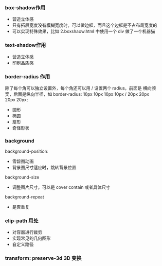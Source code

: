 ### box-shadow作用
- 营造立体感
- 只有拓展宽度没有模糊宽度时，可以做边框，而且这个边框是不占布局宽度的
- 可以实现特殊效果，比如 2.boxshaow.html 中使用一个 div 做了一个机器猫

### text-shadow作用
- 营造立体感
- 印刷品质感

### border-radius 作用
除了每个角可以独立设置外，每个角还可以用 / 设置两个 radius，前面是 横向颁奖，后面是纵向半径，如 border-radius: 10px 10px 10px 10px / 20px 20px 20px 20px;
- 圆形
- 椭圆
- 扇形
- 奇怪形状

### background

background-position: 
- 雪碧图动画
- 背景图尺寸适应时，跳转背景位置

background-size
- 调整图片尺寸，可以是 cover contain 或者具体尺寸

background-repeat
- 是否重复

### clip-path 用处
- 对容器进行裁剪
- 实现常见的几何图形
- 自定义路径

### transform: preserve-3d 3D 变换
